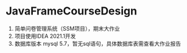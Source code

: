 # JavaFrameCourseDesign
1. 简单问卷管理系统（SSM项目），期末大作业
2. 项目使用IDEA 2021.1开发
3. 数据库版本 mysql 5.7，暂无sql语句，具体数据库表需查看大作业报告
